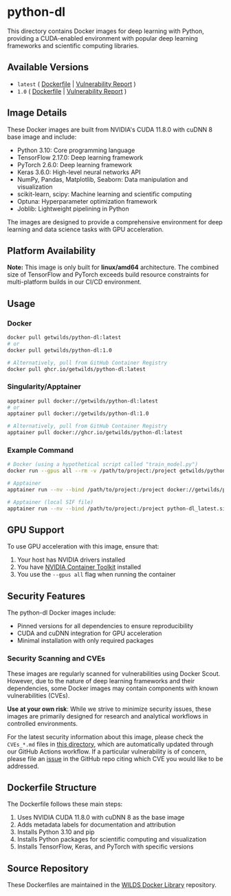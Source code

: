 # python-dl

This directory contains Docker images for deep learning with Python, providing a CUDA-enabled environment with popular deep learning frameworks and scientific computing libraries.

## Available Versions

- `latest` ( [Dockerfile](https://github.com/getwilds/wilds-docker-library/blob/main/python-dl/Dockerfile_latest) | [Vulnerability Report](https://github.com/getwilds/wilds-docker-library/blob/main/python-dl/CVEs_latest.md) )
- `1.0` ( [Dockerfile](https://github.com/getwilds/wilds-docker-library/blob/main/python-dl/Dockerfile_1.0) | [Vulnerability Report](https://github.com/getwilds/wilds-docker-library/blob/main/python-dl/CVEs_1.0.md) )

## Image Details

These Docker images are built from NVIDIA's CUDA 11.8.0 with cuDNN 8 base image and include:

- Python 3.10: Core programming language
- TensorFlow 2.17.0: Deep learning framework
- PyTorch 2.6.0: Deep learning framework
- Keras 3.6.0: High-level neural networks API
- NumPy, Pandas, Matplotlib, Seaborn: Data manipulation and visualization
- scikit-learn, scipy: Machine learning and scientific computing
- Optuna: Hyperparameter optimization framework
- Joblib: Lightweight pipelining in Python

The images are designed to provide a comprehensive environment for deep learning and data science tasks with GPU acceleration.

## Platform Availability

**Note:** This image is only built for **linux/amd64** architecture. The combined size of TensorFlow and PyTorch exceeds build resource constraints for multi-platform builds in our CI/CD environment.

## Usage

### Docker

```bash
docker pull getwilds/python-dl:latest
# or
docker pull getwilds/python-dl:1.0

# Alternatively, pull from GitHub Container Registry
docker pull ghcr.io/getwilds/python-dl:latest
```

### Singularity/Apptainer

```bash
apptainer pull docker://getwilds/python-dl:latest
# or
apptainer pull docker://getwilds/python-dl:1.0

# Alternatively, pull from GitHub Container Registry
apptainer pull docker://ghcr.io/getwilds/python-dl:latest
```

### Example Command

```bash
# Docker (using a hypothetical script called "train_model.py")
docker run --gpus all --rm -v /path/to/project:/project getwilds/python-dl:latest python /project/train_model.py

# Apptainer
apptainer run --nv --bind /path/to/project:/project docker://getwilds/python-dl:latest python /project/train_model.py

# Apptainer (local SIF file)
apptainer run --nv --bind /path/to/project:/project python-dl_latest.sif python /project/train_model.py
```

## GPU Support

To use GPU acceleration with this image, ensure that:

1. Your host has NVIDIA drivers installed
2. You have [NVIDIA Container Toolkit](https://github.com/NVIDIA/nvidia-docker) installed
3. You use the `--gpus all` flag when running the container

## Security Features

The python-dl Docker images include:

- Pinned versions for all dependencies to ensure reproducibility
- CUDA and cuDNN integration for GPU acceleration
- Minimal installation with only required packages

### Security Scanning and CVEs

These images are regularly scanned for vulnerabilities using Docker Scout. However, due to the nature of deep learning frameworks and their dependencies, some Docker images may contain components with known vulnerabilities (CVEs).

**Use at your own risk**: While we strive to minimize security issues, these images are primarily designed for research and analytical workflows in controlled environments.

For the latest security information about this image, please check the `CVEs_*.md` files in [this directory](https://github.com/getwilds/wilds-docker-library/tree/main/python-dl), which are automatically updated through our GitHub Actions workflow. If a particular vulnerability is of concern, please file an [issue](https://github.com/getwilds/wilds-docker-library/issues) in the GitHub repo citing which CVE you would like to be addressed.

## Dockerfile Structure

The Dockerfile follows these main steps:

1. Uses NVIDIA CUDA 11.8.0 with cuDNN 8 as the base image
2. Adds metadata labels for documentation and attribution
3. Installs Python 3.10 and pip
4. Installs Python packages for scientific computing and visualization
5. Installs TensorFlow, Keras, and PyTorch with specific versions

## Source Repository

These Dockerfiles are maintained in the [WILDS Docker Library](https://github.com/getwilds/wilds-docker-library) repository.
